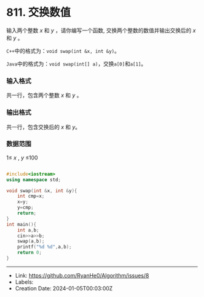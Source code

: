 # 811. 交换数值

输入两个整数 $x$ 和 $y$ ，请你编写一个函数, 交换两个整数的数值并输出交换后的 $x$ 和 $y$ 。

``` C++ ```中的格式为：```void swap(int &x, int &y)```。

```Java```中的格式为：```void swap(int[] a)```，交换```a[0]```和```a[1]```。

### 输入格式
共一行，包含两个整数 $x$ 和 $y$ 。

### 输出格式
共一行，包含交换后的 $x$ 和 $y$。

### 数据范围
1≤ $x$ , $y$ ≤100

```c++

#include<iostream>
using namespace std;

void swap(int &x, int &y){
    int cmp=x;
    x=y;
    y=cmp;
    return;
}
int main(){
    int a,b;
    cin>>a>>b;
    swap(a,b);
    printf("%d %d",a,b);
    return 0;
}
```

---

* Link: https://github.com/RyanHe0/Algorithm/issues/8
* Labels: 
* Creation Date: 2024-01-05T00:03:00Z
